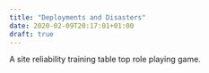 ```yaml
---
title: "Deployments and Disasters"
date: 2020-02-09T20:17:01+01:00
draft: true
---
```


A site reliability training table top role playing game.